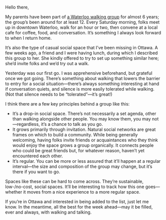 Hello there,

My parents have been part of [a Waterloo walking group](https://lucascherkewski.com/hit-and-miss/90-walking-toward-a-social-summer/) for almost 6 years; the group’s been around for at least 12. Every Saturday morning, folks meet up in downtown Waterloo, walk for an hour or two, then convene at a local cafe for coffee, food, and conversation. It’s something I always look forward to when I return home.

It’s also the type of casual social space that I’ve been missing in Ottawa. A few weeks ago, a friend and I were having lunch, during which I described this group to her. She kindly offered to try to set up something similar here; she’d invite folks and we’d try out a walk.

Yesterday was our first go. I was apprehensive beforehand, but grateful once we got going. There’s something about walking that lowers the barrier to entry for a social situation—there’s always something interesting at hand if conversation quiets, and silence is more easily tolerated while walking. (Not that silence needs to be “tolerated”—it’s great!)

I think there are a few key principles behind a group like this:

- It’s a drop-in social space. There’s not necessarily a set agenda, other than walking alongside other people. You may know them, you may not—regardless, it’s a chance to talk as you go.
- It grows primarily through invitation. Natural social networks are great frames on which to build a community. While being generally welcoming, having folks invite friends or acquaintances who they think would enjoy the space grows a group organically. It connects people who could be great friends but, for whatever reason, haven’t yet encountered each other.
- It’s regular. You can be more or less assured that it’ll happen at a regular interval—the size and composition of the group may change, but it’s there if you want to go.

Spaces like these can be hard to come across. They’re sustainable, low-/no-cost, social spaces. It’ll be interesting to track how this one goes—whether it moves from a nice experience to a more regular space.

If you’re in Ottawa and interested in being added to the list, just let me know. In the meantime, all the best for the week ahead—may it be filled, ever and always, with walking and talking.